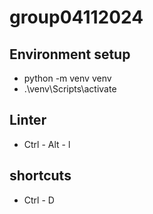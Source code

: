 # group04112024

## Environment setup
-  python -m venv venv
- .\venv\Scripts\activate

## Linter
- Ctrl - Alt - l

## shortcuts
- Ctrl - D